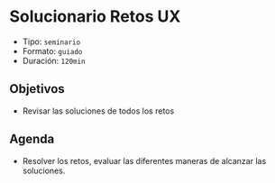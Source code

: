 # Solucionario Retos UX

- Tipo: `seminario`
- Formato: `guiado`
- Duración: `120min`

## Objetivos

- Revisar las soluciones de todos los retos

## Agenda

- Resolver los retos, evaluar las diferentes maneras de alcanzar las soluciones.
